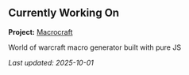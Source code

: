 ## Currently Working On

**Project:** [Macrocraft](https://macrocraft.io)

World of warcraft macro generator built with pure JS

_Last updated: 2025-10-01_
